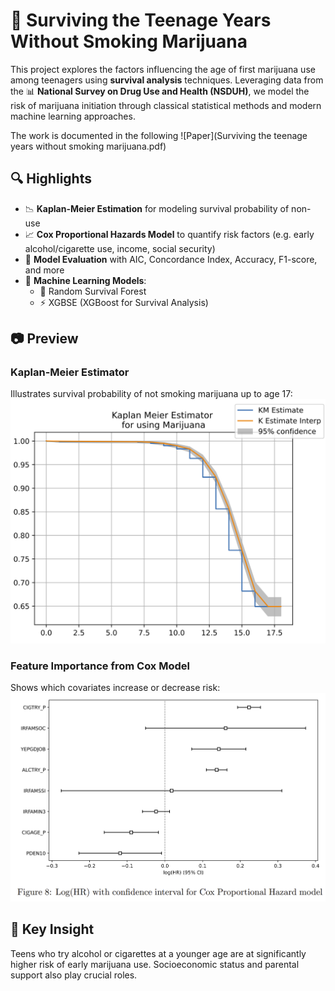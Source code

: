 # 🌱 Surviving the Teenage Years Without Smoking Marijuana

This project explores the factors influencing the age of first marijuana use among teenagers using **survival analysis** techniques. Leveraging data from the 📊 **National Survey on Drug Use and Health (NSDUH)**, we model the risk of marijuana initiation through classical statistical methods and modern machine learning approaches.

The work is documented in the following ![Paper](Surviving the teenage years without smoking marijuana.pdf)

## 🔍 Highlights
- 📉 **Kaplan-Meier Estimation** for modeling survival probability of non-use
- 📈 **Cox Proportional Hazards Model** to quantify risk factors (e.g. early alcohol/cigarette use, income, social security)
- 🧠 **Model Evaluation** with AIC, Concordance Index, Accuracy, F1-score, and more
- 🤖 **Machine Learning Models**:
  - 🌲 Random Survival Forest
  - ⚡ XGBSE (XGBoost for Survival Analysis)

## 📷 Preview

### Kaplan-Meier Estimator
Illustrates survival probability of not smoking marijuana up to age 17:
![Kaplan Meier Estimator](images/figure3_kaplan_meier.png)

### Feature Importance from Cox Model
Shows which covariates increase or decrease risk:
![Cox Log HR](images/figure8_cox_loghr.png)

## 📌 Key Insight
Teens who try alcohol or cigarettes at a younger age are at significantly higher risk of early marijuana use. Socioeconomic status and parental support also play crucial roles.
